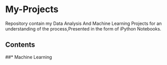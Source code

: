 # My-Projects
Repository contain my Data Analysis And Machine Learning Projects for an understanding of the process,Presented in the form of iPython Notebooks.
## Contents
##* Machine Learning
